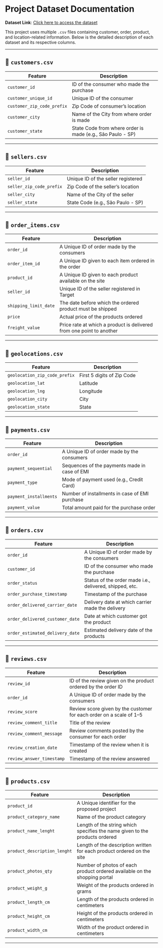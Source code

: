 # Project Dataset Documentation

**Dataset Link**: [Click here to access the dataset](https://drive.google.com/drive/folders/1fk9qwjRhxyO8AuwxWFcBdK_SGTHvzi7v?usp=sharing)

This project uses multiple `.csv` files containing customer, order, product, and location-related information. Below is the detailed description of each dataset and its respective columns.

---

## 📁 `customers.csv`

| Feature | Description |
|--------|-------------|
| `customer_id` | ID of the consumer who made the purchase |
| `customer_unique_id` | Unique ID of the consumer |
| `customer_zip_code_prefix` | Zip Code of consumer’s location |
| `customer_city` | Name of the City from where order is made |
| `customer_state` | State Code from where order is made (e.g., São Paulo - SP) |

---

## 📁 `sellers.csv`

| Feature | Description |
|--------|-------------|
| `seller_id` | Unique ID of the seller registered |
| `seller_zip_code_prefix` | Zip Code of the seller’s location |
| `seller_city` | Name of the City of the seller |
| `seller_state` | State Code (e.g., São Paulo - SP) |

---

## 📁 `order_items.csv`

| Feature | Description |
|--------|-------------|
| `order_id` | A Unique ID of order made by the consumers |
| `order_item_id` | A Unique ID given to each item ordered in the order |
| `product_id` | A Unique ID given to each product available on the site |
| `seller_id` | Unique ID of the seller registered in Target |
| `shipping_limit_date` | The date before which the ordered product must be shipped |
| `price` | Actual price of the products ordered |
| `freight_value` | Price rate at which a product is delivered from one point to another |

---

## 📁 `geolocations.csv`

| Feature | Description |
|--------|-------------|
| `geolocation_zip_code_prefix` | First 5 digits of Zip Code |
| `geolocation_lat` | Latitude |
| `geolocation_lng` | Longitude |
| `geolocation_city` | City |
| `geolocation_state` | State |

---

## 📁 `payments.csv`

| Feature | Description |
|--------|-------------|
| `order_id` | A Unique ID of order made by the consumers |
| `payment_sequential` | Sequences of the payments made in case of EMI |
| `payment_type` | Mode of payment used (e.g., Credit Card) |
| `payment_installments` | Number of installments in case of EMI purchase |
| `payment_value` | Total amount paid for the purchase order |

---

## 📁 `orders.csv`

| Feature | Description |
|--------|-------------|
| `order_id` | A Unique ID of order made by the consumers |
| `customer_id` | ID of the consumer who made the purchase |
| `order_status` | Status of the order made i.e., delivered, shipped, etc. |
| `order_purchase_timestamp` | Timestamp of the purchase |
| `order_delivered_carrier_date` | Delivery date at which carrier made the delivery |
| `order_delivered_customer_date` | Date at which customer got the product |
| `order_estimated_delivery_date` | Estimated delivery date of the products |

---

## 📁 `reviews.csv`

| Feature | Description |
|--------|-------------|
| `review_id` | ID of the review given on the product ordered by the order ID |
| `order_id` | A Unique ID of order made by the consumers |
| `review_score` | Review score given by the customer for each order on a scale of 1–5 |
| `review_comment_title` | Title of the review |
| `review_comment_message` | Review comments posted by the consumer for each order |
| `review_creation_date` | Timestamp of the review when it is created |
| `review_answer_timestamp` | Timestamp of the review answered |

---

## 📁 `products.csv`

| Feature | Description |
|--------|-------------|
| `product_id` | A Unique identifier for the proposed project |
| `product_category_name` | Name of the product category |
| `product_name_lenght` | Length of the string which specifies the name given to the products ordered |
| `product_description_lenght` | Length of the description written for each product ordered on the site |
| `product_photos_qty` | Number of photos of each product ordered available on the shopping portal |
| `product_weight_g` | Weight of the products ordered in grams |
| `product_length_cm` | Length of the products ordered in centimeters |
| `product_height_cm` | Height of the products ordered in centimeters |
| `product_width_cm` | Width of the product ordered in centimeters |

---

